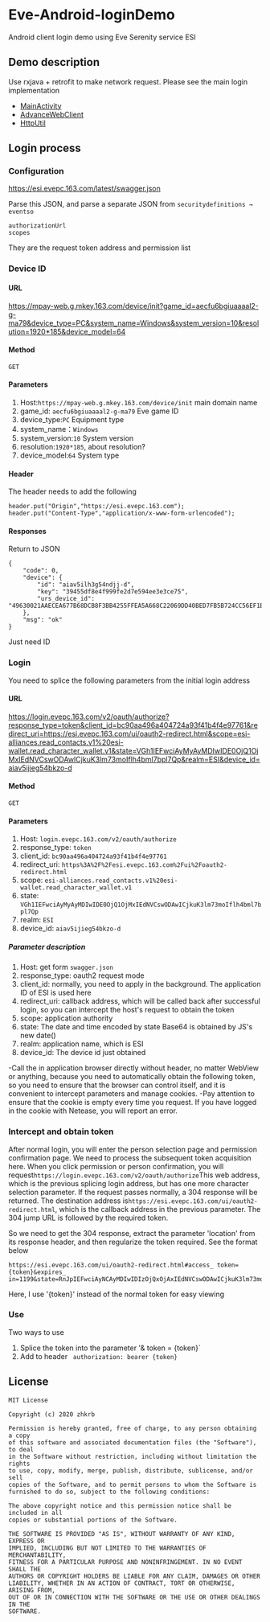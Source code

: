 # Eve-Android-loginDemo
Android client login demo using Eve Serenity service ESI
## Demo description
Use rxjava + retrofit to make network request. Please see the main login implementation
- [MainActivity](app/src/main/java/com/zhkrb/eve_oauth2/MainActivity.java)
- [AdvanceWebClient](app/src/main/java/com/zhkrb/eve_oauth2/AdvanceWebClient.java)
- [HttpUtil](app/src/main/java/com/zhkrb/eve_oauth2/netowrk/retrofit/HttpUtil.java)
## Login process
### Configuration

https://esi.evepc.163.com/latest/swagger.json

Parse this JSON, and parse a separate JSON from `securitydefinitions → eventso`

```
authorizationUrl
scopes
```
They are the request token address and permission list

### Device ID

#### URL
https://mpay-web.g.mkey.163.com/device/init?game_id=aecfu6bgiuaaaal2-g-ma79&device_type=PC&system_name=Windows&system_version=10&resolution=1920*185&device_model=64

#### Method

`GET`

#### Parameters

1. Host:`https://mpay-web.g.mkey.163.com/device/init` main domain name
2. game_id: `aecfu6bgiuaaaal2-g-ma79` Eve game ID
3. device_type:`PC` Equipment type
4. system_name：`Windows`
5. system_version:`10` System version
6. resolution:`1920*185`, about resolution?
7. device_model:`64` System type

#### Header
The header needs to add the following
```
header.put("Origin","https://esi.evepc.163.com");
header.put("Content-Type","application/x-www-form-urlencoded");
```
#### Responses
Return to JSON

```
{
    "code": 0,
    "device": {
        "id": "aiav5ilh3g54ndjj-d",
        "key": "39455df8e4f999fe2d7e594ee3e3ce75",
        "urs_device_id": "49630021AAECEA677B68DCB8F3BB4255FFEA5A668C22069DD40BED7FB5B724CC56EF1BC4BCA66104804E0889C39A2A4B"
    },
    "msg": "ok"
}

```

Just need ID

### Login

You need to splice the following parameters from the initial login address

#### URL
https://login.evepc.163.com/v2/oauth/authorize?response_type=token&client_id=bc90aa496a404724a93f41b4f4e97761&redirect_uri=https://esi.evepc.163.com/ui/oauth2-redirect.html&scope=esi-alliances.read_contacts.v1%20esi-wallet.read_character_wallet.v1&state=VGh1IEFwciAyMyAyMDIwIDE0OjQ1OjMxIEdNVCswODAwICjkuK3lm73moIflh4bml7bpl7Qp&realm=ESI&device_id=aiav5ijieg54bkzo-d

#### Method

`GET`

#### Parameters

1. Host: `login.evepc.163.com/v2/oauth/authorize`
2. response_type: `token`
3. client_id: `bc90aa496a404724a93f41b4f4e97761`
4. redirect_uri: `https%3A%2F%2Fesi.evepc.163.com%2Fui%2Foauth2-redirect.html`
5. scope: `esi-alliances.read_contacts.v1%20esi-wallet.read_character_wallet.v1`
6. state: `VGh1IEFwciAyMyAyMDIwIDE0OjQ1OjMxIEdNVCswODAwICjkuK3lm73moIflh4bml7bpl7Qp`
7. realm: `ESI`
8. device_id: `aiav5ijieg54bkzo-d`



##### Parameter description

1. Host: get form `swagger.json`
2. response_type: oauth2 request mode
3. client_id: normally, you need to apply in the background. The application ID of ESI is used here
4. redirect_uri: callback address, which will be called back after successful login, so you can intercept the host's request to obtain the token
5. scope: application authority
6. state: The date and time encoded by state Base64 is obtained by JS's new date()
7. realm: application name, which is ESI
8. device_id: The device id just obtained

-Call the in application browser directly without header, no matter WebView or anything, because you need to automatically obtain the following token, so you need to ensure that the browser can control itself, and it is convenient to intercept parameters and manage cookies.
-Pay attention to ensure that the cookie is empty every time you request. If you have logged in the cookie with Netease, you will report an error.



### Intercept and obtain token

After normal login, you will enter the person selection page and permission confirmation page. We need to process the subsequent token acquisition here.
When you click permission or person confirmation, you will request` https://login.evepc.163.com/v2/oauth/authorize `This web address, which is the previous splicing login address, but has one more character selection parameter. If the request passes normally, a 304 response will be returned. The destination address is` https://esi.evepc.163.com/ui/oauth2-redirect.html `, which is the callback address in the previous parameter. The 304 jump URL is followed by the required token.

So we need to get the 304 response, extract the parameter 'location' from its response header, and then regularize the token required. See the format below

```
https://esi.evepc.163.com/ui/oauth2-redirect.html#access_ token={token}&expires_ in=1199&state=RnJpIEFwciAyNCAyMDIwIDIzOjQxOjAxIEdNVCswODAwICjkuK3lm73moIflh4bml7bpl7Qp
```

Here, I use '{token}' instead of the normal token for easy viewing

### Use
Two ways to use

1. Splice the token into the parameter '& token = {token}`
2. Add to header ` authorization: bearer {token}`

## License
```
MIT License

Copyright (c) 2020 zhkrb

Permission is hereby granted, free of charge, to any person obtaining a copy
of this software and associated documentation files (the "Software"), to deal
in the Software without restriction, including without limitation the rights
to use, copy, modify, merge, publish, distribute, sublicense, and/or sell
copies of the Software, and to permit persons to whom the Software is
furnished to do so, subject to the following conditions:

The above copyright notice and this permission notice shall be included in all
copies or substantial portions of the Software.

THE SOFTWARE IS PROVIDED "AS IS", WITHOUT WARRANTY OF ANY KIND, EXPRESS OR
IMPLIED, INCLUDING BUT NOT LIMITED TO THE WARRANTIES OF MERCHANTABILITY,
FITNESS FOR A PARTICULAR PURPOSE AND NONINFRINGEMENT. IN NO EVENT SHALL THE
AUTHORS OR COPYRIGHT HOLDERS BE LIABLE FOR ANY CLAIM, DAMAGES OR OTHER
LIABILITY, WHETHER IN AN ACTION OF CONTRACT, TORT OR OTHERWISE, ARISING FROM,
OUT OF OR IN CONNECTION WITH THE SOFTWARE OR THE USE OR OTHER DEALINGS IN THE
SOFTWARE.
```